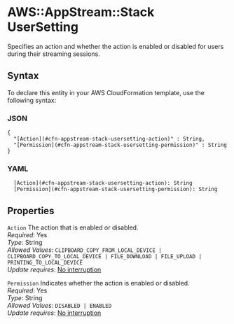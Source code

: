 # AWS::AppStream::Stack UserSetting<a name="aws-properties-appstream-stack-usersetting"></a>

Specifies an action and whether the action is enabled or disabled for users during their streaming sessions\.

## Syntax<a name="aws-properties-appstream-stack-usersetting-syntax"></a>

To declare this entity in your AWS CloudFormation template, use the following syntax:

### JSON<a name="aws-properties-appstream-stack-usersetting-syntax.json"></a>

```
{
  "[Action](#cfn-appstream-stack-usersetting-action)" : String,
  "[Permission](#cfn-appstream-stack-usersetting-permission)" : String
}
```

### YAML<a name="aws-properties-appstream-stack-usersetting-syntax.yaml"></a>

```
  [Action](#cfn-appstream-stack-usersetting-action): String
  [Permission](#cfn-appstream-stack-usersetting-permission): String
```

## Properties<a name="aws-properties-appstream-stack-usersetting-properties"></a>

`Action`  <a name="cfn-appstream-stack-usersetting-action"></a>
The action that is enabled or disabled\.  
*Required*: Yes  
*Type*: String  
*Allowed Values*: `CLIPBOARD_COPY_FROM_LOCAL_DEVICE | CLIPBOARD_COPY_TO_LOCAL_DEVICE | FILE_DOWNLOAD | FILE_UPLOAD | PRINTING_TO_LOCAL_DEVICE`  
*Update requires*: [No interruption](https://docs.aws.amazon.com/AWSCloudFormation/latest/UserGuide/using-cfn-updating-stacks-update-behaviors.html#update-no-interrupt)

`Permission`  <a name="cfn-appstream-stack-usersetting-permission"></a>
Indicates whether the action is enabled or disabled\.  
*Required*: Yes  
*Type*: String  
*Allowed Values*: `DISABLED | ENABLED`  
*Update requires*: [No interruption](https://docs.aws.amazon.com/AWSCloudFormation/latest/UserGuide/using-cfn-updating-stacks-update-behaviors.html#update-no-interrupt)